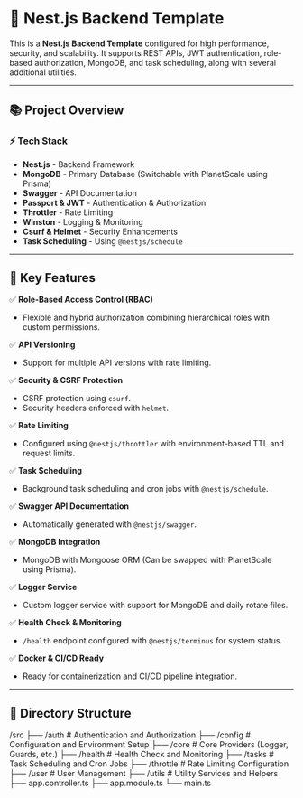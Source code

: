 # 🚀 Nest.js Backend Template

This is a **Nest.js Backend Template** configured for high performance, security, and scalability. It supports REST APIs, JWT authentication, role-based authorization, MongoDB, and task scheduling, along with several additional utilities.

---

## 📚 **Project Overview**

### ⚡️ Tech Stack
- **Nest.js** - Backend Framework
- **MongoDB** - Primary Database (Switchable with PlanetScale using Prisma)
- **Swagger** - API Documentation
- **Passport & JWT** - Authentication & Authorization
- **Throttler** - Rate Limiting
- **Winston** - Logging & Monitoring
- **Csurf & Helmet** - Security Enhancements
- **Task Scheduling** - Using `@nestjs/schedule`

---

## 🎯 **Key Features**

✅ **Role-Based Access Control (RBAC)**
- Flexible and hybrid authorization combining hierarchical roles with custom permissions.

✅ **API Versioning**
- Support for multiple API versions with rate limiting.

✅ **Security & CSRF Protection**
- CSRF protection using `csurf`.
- Security headers enforced with `helmet`.

✅ **Rate Limiting**
- Configured using `@nestjs/throttler` with environment-based TTL and request limits.

✅ **Task Scheduling**
- Background task scheduling and cron jobs with `@nestjs/schedule`.

✅ **Swagger API Documentation**
- Automatically generated with `@nestjs/swagger`.

✅ **MongoDB Integration**
- MongoDB with Mongoose ORM (Can be swapped with PlanetScale using Prisma).

✅ **Logger Service**
- Custom logger service with support for MongoDB and daily rotate files.

✅ **Health Check & Monitoring**
- `/health` endpoint configured with `@nestjs/terminus` for system status.

✅ **Docker & CI/CD Ready**
- Ready for containerization and CI/CD pipeline integration.

---

## 📂 **Directory Structure**



/src
├── /auth # Authentication and Authorization
├── /config # Configuration and Environment Setup
├── /core # Core Providers (Logger, Guards, etc.)
├── /health # Health Check and Monitoring
├── /tasks # Task Scheduling and Cron Jobs
├── /throttle # Rate Limiting Configuration
├── /user # User Management
├── /utils # Utility Services and Helpers
├── app.controller.ts
├── app.module.ts
└── main.ts
